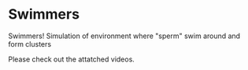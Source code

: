 # Swimmers
Swimmers! Simulation of environment where "sperm" swim around and form clusters

Please check out the attatched videos.
